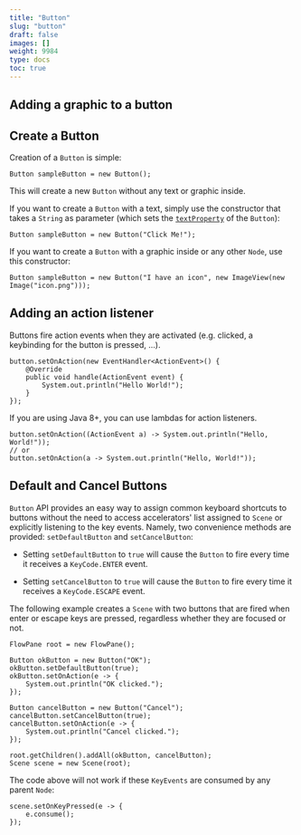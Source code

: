 ```yaml
---
title: "Button"
slug: "button"
draft: false
images: []
weight: 9984
type: docs
toc: true
---
```


## Adding a graphic to a button


## Create a Button
Creation of a `Button` is simple:

    Button sampleButton = new Button();

This will create a new `Button` without any text or graphic inside.

If you want to create a `Button` with a text, simply use the constructor that takes a `String` as parameter (which sets the [`textProperty`][1] of the `Button`):

    Button sampleButton = new Button("Click Me!");

If you want to create a `Button` with a graphic inside or any other `Node`, use this constructor:

    Button sampleButton = new Button("I have an icon", new ImageView(new Image("icon.png")));


  [1]: https://docs.oracle.com/javase/8/javafx/api/javafx/scene/control/Labeled.html#textProperty--

## Adding an action listener

Buttons fire action events when they are activated (e.g. clicked, a keybinding for the button is pressed, ...).

    button.setOnAction(new EventHandler<ActionEvent>() {
        @Override
        public void handle(ActionEvent event) {
            System.out.println("Hello World!");
        }
    });

If you are using Java 8+, you can use lambdas for action listeners.

    button.setOnAction((ActionEvent a) -> System.out.println("Hello, World!"));
    // or
    button.setOnAction(a -> System.out.println("Hello, World!"));


## Default and Cancel Buttons
`Button` API provides an easy way to assign common keyboard shortcuts to buttons without the need to access accelerators' list assigned to `Scene` or explicitly listening to the key events. Namely, two convenience methods are provided: `setDefaultButton` and `setCancelButton`:

 - Setting `setDefaultButton` to `true` will cause the `Button` to fire every time it receives a `KeyCode.ENTER` event.

 - Setting `setCancelButton` to `true` will cause the `Button` to fire every time it receives a `KeyCode.ESCAPE` event.

The following example creates a `Scene` with two buttons that are fired when enter or escape keys are pressed, regardless whether they are focused or not.

    FlowPane root = new FlowPane();
            
    Button okButton = new Button("OK");
    okButton.setDefaultButton(true);
    okButton.setOnAction(e -> {
        System.out.println("OK clicked.");
    });
            
    Button cancelButton = new Button("Cancel");            
    cancelButton.setCancelButton(true);
    cancelButton.setOnAction(e -> {
        System.out.println("Cancel clicked.");
    });
            
    root.getChildren().addAll(okButton, cancelButton);
    Scene scene = new Scene(root);

The code above will not work if these `KeyEvents` are consumed by any parent `Node`:

    scene.setOnKeyPressed(e -> {
        e.consume();
    });

